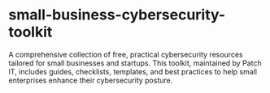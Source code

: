 # small-business-cybersecurity-toolkit
A comprehensive collection of free, practical cybersecurity resources tailored for small businesses and startups. This toolkit, maintained by Patch IT, includes guides, checklists, templates, and best practices to help small enterprises enhance their cybersecurity posture.
